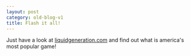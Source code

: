 ```yaml
---
layout: post
category: old-blog-v1
title: Flash it all!
---
```


Just have a look at [liquidgeneration.com](http://liquidgeneration.com/) and find out what is america's most popular game!